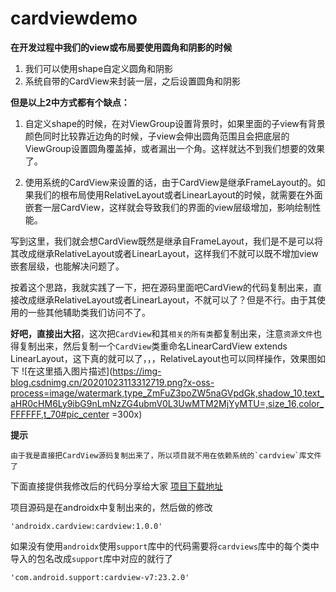 # cardviewdemo

**在开发过程中我们的view或布局要使用圆角和阴影的时候**
1. 我们可以使用shape自定义圆角和阴影
2. 系统自带的CardView来封装一层，之后设置圆角和阴影

**但是以上2中方式都有个缺点：**

1. 自定义shape的时候，在对ViewGroup设置背景时，如果里面的子view有背景颜色同时比较靠近边角的时候，子view会伸出圆角范围且会把底层的ViewGroup设置圆角覆盖掉，或者漏出一个角。这样就达不到我们想要的效果了。

2. 使用系统的CardView来设置的话，由于CardView是继承FrameLayout的。如果我们的根布局使用RelativeLayout或者LinearLayout的时候，就需要在外面嵌套一层CardView，这样就会导致我们的界面的view层级增加，影响绘制性能。

写到这里，我们就会想CardView既然是继承自FrameLayout，我们是不是可以将其改成继承RelativeLayout或者LinearLayout，这样我们不就可以既不增加view嵌套层级，也能解决问题了。

按着这个思路，我就实践了一下，把在源码里面吧CardView的代码复制出来，直接改成继承RelativeLayout或者LinearLayout，不就可以了？但是不行。由于其使用的一些其他辅助类我们访问不了。

**好吧，直接出大招**，这次把`CardView`和其`相关的所有类`都复制出来，注意`资源文件`也得复制出来，然后复制一个`CardView`类重命名LinearCardView extends LinearLayout，这下真的就可以了，，，RelativeLayout也可以同样操作，效果图如下
![在这里插入图片描述](https://img-blog.csdnimg.cn/20201023113312719.png?x-oss-process=image/watermark,type_ZmFuZ3poZW5naGVpdGk,shadow_10,text_aHR0cHM6Ly9ibG9nLmNzZG4ubmV0L3UwMTM2MjYyMTU=,size_16,color_FFFFFF,t_70#pic_center =300x)


**提示**

	由于我是直接把CardView源码复制出来了，所以项目就不用在依赖系统的`cardview`库文件了

下面直接提供我修改后的代码分享给大家 [项目下载地址](https://github.com/wangjiandett/cardviewdemo)

项目源码是在androidx中复制出来的，然后做的修改

```
'androidx.cardview:cardview:1.0.0'
```

如果没有使用`androidx`使用`support`库中的代码需要将`cardviews`库中的每个类中导入的包名改成`support`库中对应的就行了

```
'com.android.support:cardview-v7:23.2.0'
```
